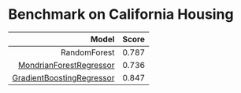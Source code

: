 # Benchmark on California Housing

| Model | Score |
| -----:|:----- |
| RandomForest | 0.787 |
| [MondrianForestRegressor](https://github.com/AlexandreAbraham/acme_factory/tree/main/Regression/scikit-garden-MondrianTreeRegressor) | 0.736 |
| [GradientBoostingRegressor](https://scikit-learn.org/stable/auto_examples/ensemble/plot_gradient_boosting_quantile.html) |0.847 |
